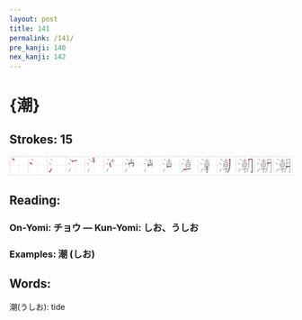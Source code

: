 ```yaml
---
layout: post
title: 141
permalink: /141/
pre_kanji: 140
nex_kanji: 142
---
```


# {潮}

## Strokes: 15

<div class="stroke"><img src="../images/E6BDAE.png" /></div>

## Reading:

### On-Yomi: チョウ &mdash; Kun-Yomi: しお、うしお

### Examples: 潮 (しお)

## Words:

潮(うしお): tide
